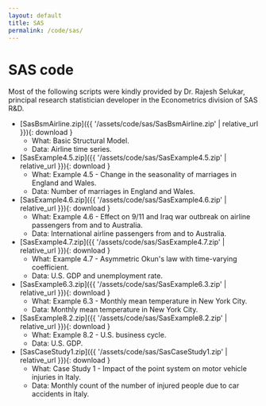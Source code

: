 ```yaml
---
layout: default
title: SAS
permalink: /code/sas/
---
```


# SAS code

Most of the following scripts were kindly provided by Dr. Rajesh Selukar, principal research statistician developer in the Econometrics division of SAS R&D.

-   [SasBsmAirline.zip]({{ '/assets/code/sas/SasBsmAirline.zip' \| relative_url }}){: download }
    -   What: Basic Structural Model.
    -   Data: Airline time series.
-   [SasExample4.5.zip]({{ '/assets/code/sas/SasExample4.5.zip' \| relative_url }}){: download }
    -   What: Example 4.5 - Change in the seasonality of marriages in England and Wales.
    -   Data: Number of marriages in England and Wales.
-   [SasExample4.6.zip]({{ '/assets/code/sas/SasExample4.6.zip' \| relative_url }}){: download }
    -   What: Example 4.6 - Effect on 9/11 and Iraq war outbreak on airline passengers from and to Australia.
    -   Data: International airline passengers from and to Australia.
-   [SasExample4.7.zip]({{ '/assets/code/sas/SasExample4.7.zip' \| relative_url }}){: download }
    -   What: Example 4.7 - Asymmetric Okun's law with time-varying coefficient.
    -   Data: U.S. GDP and unemployment rate.
-   [SasExample6.3.zip]({{ '/assets/code/sas/SasExample6.3.zip' \| relative_url }}){: download }
    -   What: Example 6.3 - Monthly mean temperature in New York City.
    -   Data: Monthly mean temperature in New York City.
-   [SasExample8.2.zip]({{ '/assets/code/sas/SasExample8.2.zip' \| relative_url }}){: download }
    -   What: Example 8.2 - U.S. business cycle.
    -   Data: U.S. GDP.
-   [SasCaseStudy1.zip]({{ '/assets/code/sas/SasCaseStudy1.zip' \| relative_url }}){: download }
    -   What: Case Study 1 - Impact of the point system on motor vehicle injuries in Italy.
    -   Data: Monthly count of the number of injured people due to car accidents in Italy.
